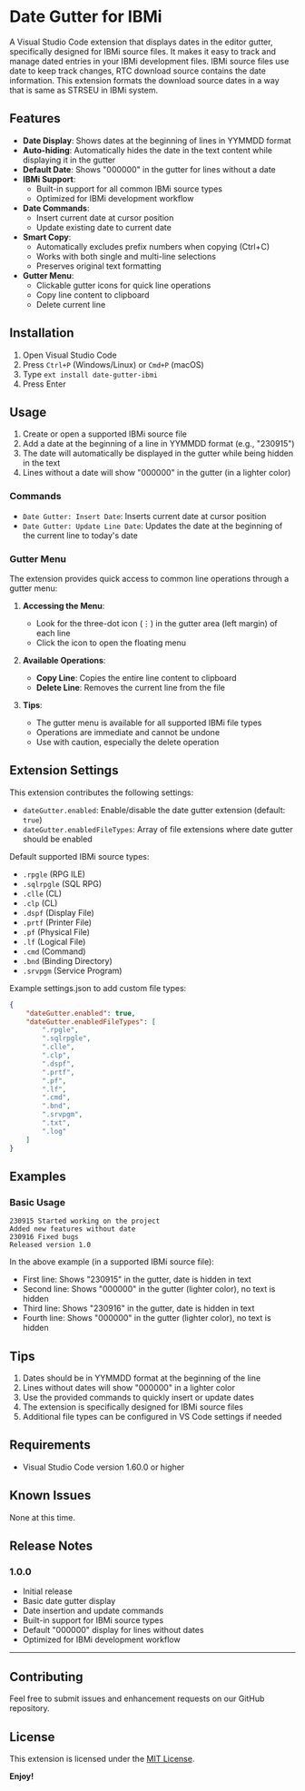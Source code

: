 # Date Gutter for IBMi

A Visual Studio Code extension that displays dates in the editor gutter, specifically designed for IBMi source files. It makes it easy to track and manage dated entries in your IBMi development files. 
IBMi source files use date to keep track changes, RTC download source contains the date information. This extension formats the download source dates in a way that is same as STRSEU in IBMi system.

## Features

- **Date Display**: Shows dates at the beginning of lines in YYMMDD format
- **Auto-hiding**: Automatically hides the date in the text content while displaying it in the gutter
- **Default Date**: Shows "000000" in the gutter for lines without a date
- **IBMi Support**: 
  - Built-in support for all common IBMi source types
  - Optimized for IBMi development workflow
- **Date Commands**: 
  - Insert current date at cursor position
  - Update existing date to current date
- **Smart Copy**:
  - Automatically excludes prefix numbers when copying (Ctrl+C)
  - Works with both single and multi-line selections
  - Preserves original text formatting
- **Gutter Menu**:
  - Clickable gutter icons for quick line operations
  - Copy line content to clipboard
  - Delete current line

## Installation

1. Open Visual Studio Code
2. Press `Ctrl+P` (Windows/Linux) or `Cmd+P` (macOS)
3. Type `ext install date-gutter-ibmi`
4. Press Enter

## Usage

1. Create or open a supported IBMi source file
2. Add a date at the beginning of a line in YYMMDD format (e.g., "230915")
3. The date will automatically be displayed in the gutter while being hidden in the text
4. Lines without a date will show "000000" in the gutter (in a lighter color)

### Commands

- `Date Gutter: Insert Date`: Inserts current date at cursor position
- `Date Gutter: Update Line Date`: Updates the date at the beginning of the current line to today's date

### Gutter Menu

The extension provides quick access to common line operations through a gutter menu:

1. **Accessing the Menu**:
   - Look for the three-dot icon (⋮) in the gutter area (left margin) of each line
   - Click the icon to open the floating menu

2. **Available Operations**:
   - **Copy Line**: Copies the entire line content to clipboard
   - **Delete Line**: Removes the current line from the file

3. **Tips**:
   - The gutter menu is available for all supported IBMi file types
   - Operations are immediate and cannot be undone
   - Use with caution, especially the delete operation

## Extension Settings

This extension contributes the following settings:

* `dateGutter.enabled`: Enable/disable the date gutter extension (default: `true`)
* `dateGutter.enabledFileTypes`: Array of file extensions where date gutter should be enabled

Default supported IBMi source types:
- `.rpgle` (RPG ILE)
- `.sqlrpgle` (SQL RPG)
- `.clle` (CL)
- `.clp` (CL)
- `.dspf` (Display File)
- `.prtf` (Printer File)
- `.pf` (Physical File)
- `.lf` (Logical File)
- `.cmd` (Command)
- `.bnd` (Binding Directory)
- `.srvpgm` (Service Program)

Example settings.json to add custom file types:
```json
{
    "dateGutter.enabled": true,
    "dateGutter.enabledFileTypes": [
        ".rpgle",
        ".sqlrpgle",
        ".clle",
        ".clp",
        ".dspf",
        ".prtf",
        ".pf",
        ".lf",
        ".cmd",
        ".bnd",
        ".srvpgm",
        ".txt",
        ".log"
    ]
}
```

## Examples

### Basic Usage
```
230915 Started working on the project
Added new features without date
230916 Fixed bugs
Released version 1.0
```

In the above example (in a supported IBMi source file):
- First line: Shows "230915" in the gutter, date is hidden in text
- Second line: Shows "000000" in the gutter (lighter color), no text is hidden
- Third line: Shows "230916" in the gutter, date is hidden in text
- Fourth line: Shows "000000" in the gutter (lighter color), no text is hidden

## Tips

1. Dates should be in YYMMDD format at the beginning of the line
2. Lines without dates will show "000000" in a lighter color
3. Use the provided commands to quickly insert or update dates
4. The extension is specifically designed for IBMi source files
5. Additional file types can be configured in VS Code settings if needed

## Requirements

- Visual Studio Code version 1.60.0 or higher

## Known Issues

None at this time.

## Release Notes

### 1.0.0
- Initial release
- Basic date gutter display
- Date insertion and update commands
- Built-in support for IBMi source types
- Default "000000" display for lines without dates
- Optimized for IBMi development workflow

---

## Contributing

Feel free to submit issues and enhancement requests on our GitHub repository.

## License

This extension is licensed under the [MIT License](LICENSE).

**Enjoy!**